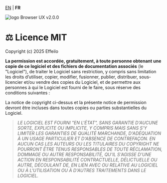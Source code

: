[EN](../en/LICENSE.md) | **FR**

<div>
  <img class="has-dark" src="https://browserux.com/assets/images/browser-ui-logo-150x150.png" alt="logo Browser UX v2.0.0"/>
</div>

# ⚖️ Licence MIT

Copyright (c) 2025 Effeilo

**La permission est accordée, gratuitement, à toute personne obtenant une copie de ce logiciel et des fichiers de documentation associés** (le "Logiciel"), de traiter le Logiciel sans restriction, y compris sans limitation les droits d’utiliser, copier, modifier, fusionner, publier, distribuer, sous-licencier et/ou vendre des copies du Logiciel, et de permettre aux personnes à qui le Logiciel est fourni de le faire, sous réserve des conditions suivantes :

La notice de copyright ci-dessus et la présente notice de permission devront être incluses dans toutes copies ou parties substantielles du Logiciel.

> *LE LOGICIEL EST FOURNI "EN L'ÉTAT", SANS GARANTIE D'AUCUNE SORTE, EXPLICITE OU IMPLICITE, Y COMPRIS MAIS SANS S'Y LIMITER LES GARANTIES DE QUALITÉ MARCHANDE, D'ADÉQUATION À UN USAGE PARTICULIER ET D'ABSENCE DE CONTREFAÇON. EN AUCUN CAS LES AUTEURS OU LES TITULAIRES DU COPYRIGHT NE POURRONT ÊTRE TENUS RESPONSABLES DE TOUTE RÉCLAMATION, DOMMAGE OU AUTRE RESPONSABILITÉ, QU'IL S'AGISSE D'UNE ACTION EN RESPONSABILITÉ CONTRACTUELLE, DÉLICTUELLE OU AUTRE, DÉCOULANT DE, EN LIEN AVEC OU RELATIVE AU LOGICIEL OU À L'UTILISATION OU À D'AUTRES TRAITEMENTS DANS LE LOGICIEL.*
